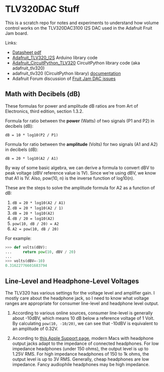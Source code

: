 <!-- SPDX-License-Identifier: MIT -->
<!-- SPDX-FileCopyrightText: Copyright 2025 Sam Blenny -->
# TLV320DAC Stuff

This is a scratch repo for notes and experiments to understand how volume
control works on the TLV320DAC3100 I2S DAC used in the Adafruit Fruit Jam
board.

Links:
- [Datasheet pdf](https://cdn-learn.adafruit.com/assets/assets/000/136/051/original/TLV320DAC3100_Low-Power_Stereo_Audio_DAC_With_Audio_Processing_and_Mono_Class-D_Speaker_Amplifier_datasheet_%28Rev._C%29_-_tlv320dac3100.pdf)
- [Adafruit_TLV320_I2S](https://github.com/adafruit/Adafruit_TLV320_I2S)
   Arduino library code
- [Adafruit_CircuitPython_TLV320](https://github.com/adafruit/Adafruit_CircuitPython_TLV320)
   CircuitPython library code (aka adafruit_tlv320)
- adafruit_tlv320 (CircuitPython library) [documentation](https://docs.circuitpython.org/projects/tlv320/en/latest/)
- Adafruit Forum discussion of [Fruit Jam DAC issues](https://forums.adafruit.com/viewtopic.php?t=219717)


## Math with Decibels (dB)

These formulas for power and amplitude dB ratios are from Art of Electronics,
third edition, section 1.3.2.

Formula for ratio between the **power** (Watts) of two signals (P1 and P2) in
decibels (dB):

```
dB = 10 * log10(P2 / P1)
```

Formula for ratio between the **amplitude** (Volts) for two signals (A1 and A2)
in decibels (dB):

```
dB = 20 * log10(A2 / A1)
```

By way of some basic algebra, we can derive a formula to convert dBV to peak
voltage (dBV reference value is 1V). Since we're using dBV, we know that A1 is
1V. Also, pow(10, n) is the inverse function of log10(n).

These are the steps to solve the amplitude formula for A2 as a function of dB:
1. `dB = 20 * log10(A2 / A1)`
2. `dB = 20 * log10(A2 / 1)`
3. `dB = 20 * log10(A2)`
4. `dB / 20 = log10(A2)`
5. `pow(10, dB / 20) = A2`
6. `A2 = pow(10, dB / 20)`

For example:
```python
>>> def volts(dBV):
...     return pow(10, dBV / 20)
...
>>> volts(dBV=-10)
0.31622776601683794
```


## Line-Level and Headphone-Level Voltages

The TLV320 has various settings for the voltage level and amplifier gain. I
mostly care about the headphone jack, so I need to know what voltage ranges are
appropriate for consumer line-level and headphone level output.

1. According to various online sources, consumer line-level is generally about
   -10dBV, which means 10 dB below a reference voltage of 1 Volt. By
   calculating `pow(10, -10/20)`, we can see that -10dBV is equivalent to an
   amplitude of 0.32V.

2. According to
   [this Apple Support page](https://support.apple.com/en-us/108351),
   modern Macs with headphone output jacks adapt to the impedance of connected
   headphones. For low impedance headphones (under 150 ohms), the output level
   is up to 1.25V RMS. For high impedance headphones of 150 to 1k ohms, the
   output level is up to 3V RMS. Generally, cheap headphones are low impedance.
   Fancy audiophile headphones may be high impedance.
